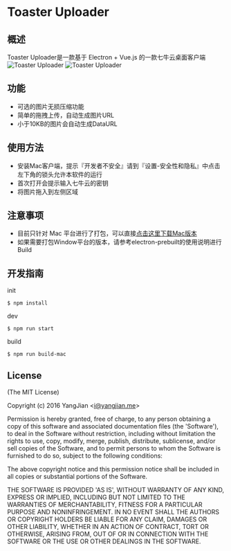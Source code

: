 Toaster Uploader
=======

## 概述

Toaster Uploader是一款基于 Electron + Vue.js 的一款七牛云桌面客户端
![Toaster Uploader](http://yangjian.qiniudn.com/FuAlMdoJxWrc1uXuxjQeWj8R1xqm)
![Toaster Uploader](http://yangjian.qiniudn.com/FujkPWN8heEhPgYPfWkZxZMrA_uA)

## 功能

- 可选的图片无损压缩功能
- 简单的拖拽上传，自动生成图片URL
- 小于10KB的图片会自动生成DataURL

## 使用方法

- 安装Mac客户端，提示『开发者不安全』请到『设置-安全性和隐私』中点击左下角的锁头允许本软件的运行
- 首次打开会提示输入七牛云的密钥
- 将图片拖入到左侧区域

## 注意事项

- 目前只针对 Mac 平台进行了打包，可以直接[点击这里下载Mac版本](https://raw.githubusercontent.com/A-limon/toaster-uploader/master/build/mac/Toaster%20Uploader.zip)
- 如果需要打包Window平台的版本，请参考electron-prebuilt的使用说明进行Build

## 开发指南

init 

```node
$ npm install 
```

dev

```node
$ npm run start
```

build

```node
$ npm run build-mac
```

## License

(The MIT License)

Copyright (c) 2016 YangJian &lt;i@yangjian.me&gt;

Permission is hereby granted, free of charge, to any person obtaining
a copy of this software and associated documentation files (the
'Software'), to deal in the Software without restriction, including
without limitation the rights to use, copy, modify, merge, publish,
distribute, sublicense, and/or sell copies of the Software, and to
permit persons to whom the Software is furnished to do so, subject to
the following conditions:

The above copyright notice and this permission notice shall be
included in all copies or substantial portions of the Software.

THE SOFTWARE IS PROVIDED 'AS IS', WITHOUT WARRANTY OF ANY KIND,
EXPRESS OR IMPLIED, INCLUDING BUT NOT LIMITED TO THE WARRANTIES OF
MERCHANTABILITY, FITNESS FOR A PARTICULAR PURPOSE AND NONINFRINGEMENT.
IN NO EVENT SHALL THE AUTHORS OR COPYRIGHT HOLDERS BE LIABLE FOR ANY
CLAIM, DAMAGES OR OTHER LIABILITY, WHETHER IN AN ACTION OF CONTRACT,
TORT OR OTHERWISE, ARISING FROM, OUT OF OR IN CONNECTION WITH THE
SOFTWARE OR THE USE OR OTHER DEALINGS IN THE SOFTWARE.
